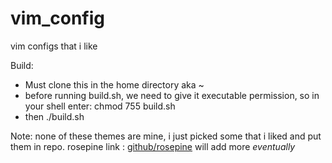 # vim_config
vim configs that i like

Build:
- Must clone this in the home directory aka ~
- before running build.sh, we need to give it executable permission, so in your shell enter: chmod 755 build.sh
- then ./build.sh

Note:
    none of these themes are mine, i just picked some that i liked and 
    put them in repo.
    rosepine link : [github/rosepine](https://github.com/rose-pine/vim) 
    will add more *eventually*


